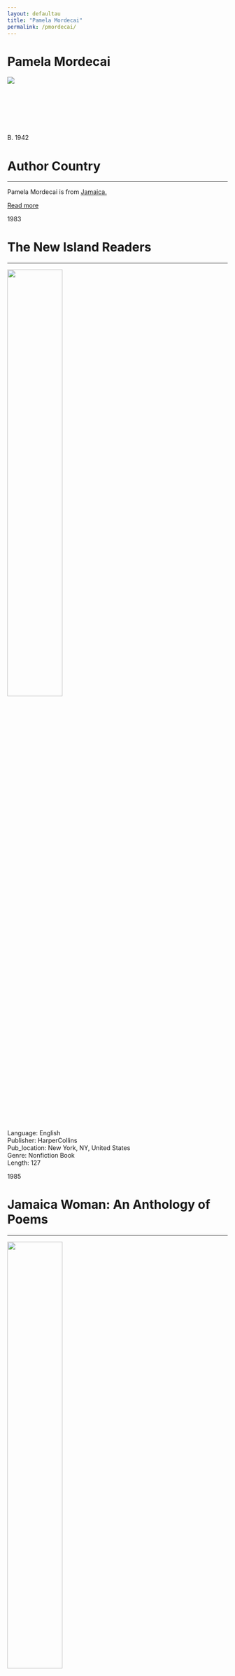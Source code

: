 ```yaml
---
layout: defaultau
title: "Pamela Mordecai"
permalink: /pmordecai/
---
```

<!-- partial:index.partial.html -->
<div class="content">
    <h1>Pamela Mordecai</h1>
    <div class="quote">
        <div><img src="https://static.wikia.nocookie.net/pennyspoetry/images/8/85/PamelaMordecai.jpg" class="logo"></div>
    </div>
    <div class="timeline">
        <div style="padding-bottom:100px;"></div>
        <div class="block">
            <div class="date right"><p class="right">B. 1942</p></div>
            <div class="dot"></div>
            <div class="left first">
            <div class="author_country">
                <h1>Author Country</h1><hr>
          <div class="aclocation">  <p>Pamela Mordecai is from <a href="http://localhost:4000/4"> Jamaica.</a></p> </div>
                <div class="acreadmore"><a href="https://en.wikipedia.org/wiki/Pamela_Mordecai" target="_blank">Read more</a> </div>
            </div>
            </div>
        </div>
       <div class="block">
            <div class="date left"><p class="left">1983</p></div>
            <div class="dot"></div>
            <div class="right">
                <h1>The New Island Readers</h1><hr>
                <p><img src="https://cdn.vectorstock.com/i/preview-1x/48/06/image-preview-icon-picture-placeholder-vector-31284806.jpg" height="50%" width = "50%"></p>
                <p>
                Language: English<br/>
                Publisher: HarperCollins<br/>
                Pub_location: New York, NY, United States<br/>
                Genre: Nonfiction Book<br/>
                Length: 127<br/>                   </p>
            </div>
        </div>
       <div class="block">
            <div class="date left"><p class="left">1985</p></div>
            <div class="dot"></div>
            <div class="right">
                <h1>Jamaica Woman: An Anthology of Poems</h1><hr>
                <p><img src="https://pictures.abebooks.com/inventory/31146003178.jpg" height="50%" width = "50%"></p>
                <p>
                Language: English<br/>
                Publisher: Heinemann<br/>
                Pub_location: London, England<br/>
                Genre: Poetry Collection<br/>
                Length: 110<br/>                   </p>
            </div>
        </div>
       <div class="block">
            <div class="date left"><p class="left">1986</p></div>
            <div class="dot"></div>
            <div class="right">
                <h1>New Caribbean Junior Reader</h1><hr>
                <p><img src="https://books.google.dm/books/content?id=OjJNZ3nvIXMC&printsec=frontcover&img=1&zoom=1&edge=curl&imgtk=AFLRE738lypDKEOSNApMrmWNueTjQ1i696xvCZwItlw7Ntvga5eBjM6cB9YvU8oxhEOqFr9_8NeMXrpjkiZcuSUcuHyVSaVYkE3tQY5jE7ZT9dX6CwbZ8p-XvVfo6Xu9hREOQFXpoys1" height="50%" width = "50%"></p>
                <p>
                Language: English<br/>
                Publisher: Ginn and Company<br/>
                Pub_location: Aylesbury, England<br/>
                Genre: Nonfiction Book<br/>
                Length: 128<br/>                   </p>
            </div>
        </div>
       <div class="block">
            <div class="date left"><p class="left">1987</p></div>
            <div class="dot"></div>
            <div class="right">
                <h1>Story Poems</h1><hr>
                <p><img src="https://pamelamordecai.com/wp-content/uploads/2014/12/StoryPoemscreenshot-2014-10-06-at-8.10.03-PM.png" height="50%" width = "50%"></p>
                <p>
                Language: English<br/>
                Publisher: Wright Group<br/>
                Pub_location: San Diego, CA, United States<br/>
                Genre: Poetry Collection<br/>
                Length: NA<br/>                   </p>
            </div>
        </div>
<div class="block">
            <div class="date left"><p class="left">1987</p></div>
            <div class="dot"></div>
            <div class="right">
                <h1>From Our Yard: Jamaican Poetry Since Independence</h1><hr>
                <p><img src="https://m.media-amazon.com/images/I/51hMaPeipUL._SX309_BO1,204,203,200_.jpg" height="50%" width = "50%"></p>
                <p>
                Language: English<br/>
                Publisher: Institute of Jamaica Publications<br/>
                Pub_location: Kingston, Jamaica<br/>
                Genre: Poetry Collection<br/>
                Length: 251<br/>                   </p>
            </div>
        </div>
       <div class="block">
            <div class="date left"><p class="left">1987</p></div>
            <div class="dot"></div>
            <div class="right">
                <h1>Another Me</h1><hr>
                <p><img src="https://cdn.vectorstock.com/i/preview-1x/48/06/image-preview-icon-picture-placeholder-vector-31284806.jpg" height="50%" width = "50%"></p>
                <p>
                Language: English<br/>
                Publisher: Ginn and Company<br/>
                Pub_location: Aylesbury, England<br/>
                Genre: Poem<br/>
                Length: 56<br/>                   </p>
            </div>
        </div>
       <div class="block">
            <div class="date left"><p class="left">1987</p></div>
            <div class="dot"></div>
            <div class="right">
                <h1>Remember</h1><hr>
                <p><img src="https://cdn.vectorstock.com/i/preview-1x/48/06/image-preview-icon-picture-placeholder-vector-31284806.jpg" height="50%" width = "50%"></p>
                <p>
                Language: English<br/>
                Publisher: Ginn and Company<br/>
                Pub_location: Aylesbury, England<br/>
                Genre: Poem<br/>
                Length: 12<br/>                   </p>
            </div>
        </div>
       <div class="block">
            <div class="date left"><p class="left">1987</p></div>
            <div class="dot"></div>
            <div class="right">
                <h1>Wave a Wand</h1><hr>
                <p><img src="https://curiosity.books2africa.org/books/images/wave-a-wand" height="50%" width = "50%"></p>
                <p>
                Language: English<br/>
                Publisher: Ginn and Company<br/>
                Pub_location: Aylesbury, England<br/>
                Genre: Poem<br/>
                Length: 8<br/>                   </p>
            </div>
        </div>
      <div class="block">
            <div class="date left"><p class="left">1987</p></div>
            <div class="dot"></div>
            <div class="right">
                <h1>Our House</h1><hr>
                <p><img src="https://cdn.vectorstock.com/i/preview-1x/48/06/image-preview-icon-picture-placeholder-vector-31284806.jpg" height="50%" width = "50%"></p>
                <p>
                Language: English<br/>
                Publisher: Ginn and Company<br/>
                Pub_location: Aylesbury, England<br/>
                Genre: Poem<br/>
                Length: 8<br/>                   </p>
            </div>
        </div>
       <div class="block">
            <div class="date left"><p class="left">1987</p></div>
            <div class="dot"></div>
            <div class="right">
                <h1>Jemima</h1><hr>
                <p><img src="https://pbs.twimg.com/media/E13IFpdX0AUige8.jpg" height="50%" width = "50%"></p>
                <p>
                Language: English<br/>
                Publisher: Ginn and Company<br/>
                Pub_location: Aylesbury, England<br/>
                Genre: Poem<br/>
                Length: 16<br/>                   </p>
            </div>
        </div>
       <div class="block">
            <div class="date left"><p class="left">1987</p></div>
            <div class="dot"></div>
            <div class="right">
                <h1>If I Were...</h1><hr>
                <p><img src="https://m.media-amazon.com/images/I/81mZgDq-ZXL.jpg" height="50%" width = "50%"></p>
                <p>
                Language: English<br/>
                Publisher: Ginn and Company<br/>
                Pub_location: Aylesbury, England<br/>
                Genre: Poem<br/>
                Length: 12<br/>                   </p>
            </div>
        </div>
       <div class="block">
            <div class="date left"><p class="left">1987</p></div>
            <div class="dot"></div>
            <div class="right">
                <h1>If Wishes Were Horses ...</h1><hr>
                <p><img src="http://wilmu2.trglib.gov.my/neuseal/Cover/Show?author=Mordecai%2C+Pamela&callnumber=FIK+MOR&size=medium&title=If+wishes+were+horses...+%5Bby%5D+Pamela+Mordecai%3B+illustrated+by+Annabel+Spenceley..&recordid=0000097558&source=Solr&isbn=0602228778" height="50%" width = "50%"></p>
                <p>
                Language: English<br/>
                Publisher: Ginn and Company<br/>
                Pub_location: Aylesbury, England<br/>
                Genre: Poem<br/>
                Length: 11<br/>                   </p>
            </div>
        </div>
   <div class="block">
            <div class="date left"><p class="left">1987</p></div>
            <div class="dot"></div>
            <div class="right">
                <h1>Sunsong</h1><hr>
                <p><img src="https://encrypted-tbn0.gstatic.com/images?q=tbn:ANd9GcQfb8lk-lUVN6vaRAzykBue8ieLz33LTQ6eTzEhqymbL6vdKWpU" height="50%" width = "50%"></p>
                <p>
                Language: English<br/>
                Publisher: Longman Inc.<br/>
                Pub_location: Harlow, England<br/>
                Genre: Poetry Collection<br/>
                Length: 184<br/>                   </p>
            </div>
        </div>
       <div class="block">
            <div class="date left"><p class="left">1988</p></div>
            <div class="dot"></div>
            <div class="right">
                <h1>Journey Poem</h1><hr>
                <p><img src="IMAGE LINK" height="50%" width = "50%"></p>
                <p>
                Language: English<br/>
                Publisher: Sandberry Press<br/>
                Pub_location: Kingston, Jamaica<br/>
                Genre: Poetry Collection<br/>
                Length: 56<br/>                   </p>
            </div>
        </div>
       <div class="block">
            <div class="date left"><p class="left">1989</p></div>
            <div class="dot"></div>
            <div class="right">
                <h1>Her True-True Name: An Anthology of Women's Writing From the Caribbean</h1><hr>
                <p><img src="https://m.media-amazon.com/images/I/41A3KYW4HYL._SX304_BO1,204,203,200_.jpg" height="50%" width = "50%"></p>
                <p>
                Language: English<br/>
                Publisher: Heinemann<br/>
                Pub_location: Oxford, England<br/>
                Genre: Anthology<br/>
                Length: 202<br/>                   </p>
            </div>
        </div>
       <div class="block">
            <div class="date left"><p class="left">1991</p></div>
            <div class="dot"></div>
            <div class="right">
                <h1>Don't Ever Wake a Snake</h1><hr>
                <p><img src="https://pamelamordecai.com/wp-content/uploads/2014/12/Dont-Ever-Wake-a-Snake.jpg" height="50%" width = "50%"></p>
                <p>
                Language: English<br/>
                Publisher: Sandberry Press<br/>
                Pub_location: Kingston, Jamaica<br/>
                Genre: Fiction (Short Story Collection)<br/>
                Length: 20<br/>                   </p>
            </div>
        </div>
<div class="block">
            <div class="date left"><p class="left">1995</p></div>
            <div class="dot"></div>
            <div class="right">
                <h1>De Man : a dramatic poem</h1><hr>
                <p><img src="https://pamelamordecai.com/wp-content/uploads/2014/12/de-Man.jpg" height="50%" width = "50%"></p>
                <p>
                Language: English<br/>
                Publisher: Sister Vision Press<br/>
                Pub_location: Toronto, Canada<br/>
                Genre: Poetry Collection<br/>
                Length: 81<br/>                   </p>
            </div>
        </div>
       <div class="block">
            <div class="date left"><p class="left">1995</p></div>
            <div class="dot"></div>
            <div class="right">
                <h1>Ezra's Goldfish and other storypoems</h1><hr>
                <p><img src="https://m.media-amazon.com/images/I/51SwenMvPaL._SY498_BO1,204,203,200_.jpg" height="50%" width = "50%"></p>
                <p>
                Language: English<br/>
                Publisher: National Book Development Council of Jamaica<br/>
                Pub_location: Kingston, Jamaica<br/>
                Genre: Poem<br/>
                Length: 45<br/>                   </p>
            </div>
        </div>
       <div class="block">
            <div class="date left"><p class="left">2000</p></div>
            <div class="dot"></div>
            <div class="right">
                <h1>The Costume Parade</h1><hr>
                <p><img src="https://pamelamordecai.com/wp-content/uploads/2014/12/The-Costume-Parade-234x300.jpg" height="50%" width = "50%"></p>
                <p>
                Language: English<br/>
                Publisher: Oxford University Press<br/>
                Pub_location: Oxford, England<br/>
                Genre: Fiction (Short Story Collection)<br/>
                Length: 24<br/>                   </p>
            </div>
        </div>
       <div class="block">
            <div class="date left"><p class="left">2001</p></div>
            <div class="dot"></div>
            <div class="right">
                <h1>Certifiable</h1><hr>
                <p><img src="https://m.media-amazon.com/images/I/41cZLFqDjhL._AC_SY780_.jpg" height="50%" width = "50%"></p>
                <p>
                Language: English<br/>
                Publisher: Goose Lane Editions<br/>
                Pub_location: Fredericton, NB, Canada<br/>
                Genre: Nonfiction Book<br/>
                Length: 100<br/>                   </p>
            </div>
        </div>
      <div class="block">
            <div class="date left"><p class="left">2001</p></div>
            <div class="dot"></div>
            <div class="right">
                <h1>Culture and customs of Jamaica</h1><hr>
                <p><img src="https://m.media-amazon.com/images/I/51c+Vc1I5WL._SY344_BO1,204,203,200_.jpg" height="50%" width = "50%"></p>
                <p>
                Language: English<br/>
                Publisher: Greenwood<br/>
                Pub_location: Westport, CT, United States<br/>
                Genre: Nonfiction Book<br/>
                Length: 254<br/>                   </p>
            </div>
        </div>
       <div class="block">
            <div class="date left"><p class="left">2005</p></div>
            <div class="dot"></div>
            <div class="right">
                <h1>The True Blue of Islands</h1><hr>
                <p><img src="https://m.media-amazon.com/images/I/41d6Cmx8AcL._SY291_BO1,204,203,200_QL40_FMwebp_.jpg" height="50%" width = "50%"></p>
                <p>
                Language: English<br/>
                Publisher: Sandberry Press<br/>
                Pub_location: Toronto, ON, Canada<br/>
                Genre: Poetry Collection<br/>
                Length: 64<br/>                   </p>
            </div>
        </div>
       <div class="block">
            <div class="date left"><p class="left">2005</p></div>
            <div class="dot"></div>
            <div class="right">
                <h1>Calling cards : new poetry from Caribbean/Canadian women</h1><hr>
                <p><img src="https://m.media-amazon.com/images/I/51RLfyel-CL.jpg" height="50%" width = "50%"></p>
                <p>
                Language: English<br/>
                Publisher: Sandberry Press<br/>
                Pub_location: Toronto, ON, Canada<br/>
                Genre: Anthology<br/>
                Length: 96<br/>                   </p>
            </div>
        </div>
       <div class="block">
            <div class="date left"><p class="left">2006</p></div>
            <div class="dot"></div>
            <div class="right">
                <h1>Pink Icing</h1><hr>
                <p><img src="https://m.media-amazon.com/images/I/51vn9DFaZXL.jpg" height="50%" width = "50%"></p>
                <p>
                Language: English<br/>
                Publisher: Insomniac Press<br/>
                Pub_location: Toronto, ON, Canada<br/>
                Genre: Fiction (Short Story Collection)<br/>
                Length: 242<br/>                   </p>
            </div>
        </div>  
        <div class="block">
            <div class="date left"><p class="left">2008</p></div>
            <div class="dot"></div>
            <div class="right">
                <h1>New Caribbean infant reade. 3br</h1><hr>
                <p><img src="https://booksmartja.com/wp-content/uploads/2020/08/IMG_20201127_0005.jpg" height="50%" width = "50%"></p>
                <p>
                Language: English<br/>
                Publisher: Ginn and Company<br/>
                Pub_location: Aylesbury, England<br/>
                Genre: Nonfiction Book<br/>
                Length: 48<br/>                   </p>
            </div>
        </div>
       <div class="block">
            <div class="date left"><p class="left">2009</p></div>
            <div class="dot"></div>
            <div class="right">
                <h1>Rohan Goes to Big School</h1><hr>
                <p><img src="https://pictures.abebooks.com/isbn/9780199158638-uk.jpg" height="50%" width = "50%"></p>
                <p>
                Language: English<br/>
                Publisher: Macmillan Education<br/>
                Pub_location: London, England<br/>
                Genre: Fiction (Short Story Collection)<br/>
                Length: 32<br/>                   </p>
            </div>
        </div>
       <div class="block">
            <div class="date left"><p class="left">2012</p></div>
            <div class="dot"></div>
            <div class="right">
                <h1>Subversive sonnets : poems</h1><hr>
                <p><img src="https://m.media-amazon.com/images/I/51PRYAQeA+L._SY344_BO1,204,203,200_.jpg" height="50%" width = "50%"></p>
                <p>
                Language: English<br/>
                Publisher: TSAR<br/>
                Pub_location: Toronto, ON, Canada<br/>
                Genre: Poetry Collection<br/>
                Length: 82<br/>                   </p>
            </div>
        </div>
      <div class="block">
            <div class="date left"><p class="left">2015</p></div>
            <div class="dot"></div>
            <div class="right">
                <h1>Red Jacket.</h1><hr>
                <p><img src="https://m.media-amazon.com/images/I/51GVSZGdstL._AC_SY780_.jpg" height="50%" width = "50%"></p>
                <p>
                Language: English<br/>
                Publisher: Dundurn<br/>
                Pub_location: Toronto, ON, Canada<br/>
                Genre: Fiction (Novel)<br/>
                Length: 559<br/>                   </p>
            </div>
        </div>
       <div class="block">
            <div class="date left"><p class="left">2015</p></div>
            <div class="dot"></div>
            <div class="right">
                <h1>De book of Mary : a performance poem</h1><hr>
                <p><img src="https://m.media-amazon.com/images/I/51Qftt6ppoL.jpg" height="50%" width = "50%"></p>
                <p>
                Language: English<br/>
                Publisher: Mawenzi House Publishers Ltd<br/>
                Pub_location: Toronto, ON, Canada<br/>
                Genre: Poetry Collection<br/>
                Length: 125<br/>                   </p>
            </div>
        </div>
         <div class="block">
            <div class="date left"><p class="left">2022</p></div>
            <div class="dot"></div>
            <div class="right">
                <h1>De Book of Joseph</h1><hr>
                <p><img src="https://kbimages1-a.akamaihd.net/Images/063220bd-1c44-4d4e-95db-53df129e8e6e/320/320/10/false/null.jpg?method=scale" height="50%" width = "50%"></p>
                <p>
                Language: English<br/>
                Publisher: Mawenzi House Publishers Ltd<br/>
                Pub_location: Toronto, ON, Canada<br/>
                Genre: Poem<br/>
                Length: 144<br/>                   </p>
            </div>
        </div>
